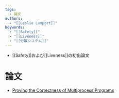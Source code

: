 ```yaml
---
tags:
  - 論文
authors:
  - "[[Leslie Lamport]]"
keywords:
  - "[[Safety]]"
  - "[[Liveness]]"
  - "[[分散システム]]"
---
```

- [[Safety]]および[[Liveness]]の初出論文 

# 論文
- [Proving the Correctness of Multiprocess Programs](https://lamport.azurewebsites.net/pubs/proving.pdf)